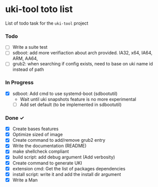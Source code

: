 # uki-tool toto list

List of todo task for the `uki-tool` project

### Todo

- [ ] Write a suite test
- [ ] sdboot: add more verifiaction about arch provided.
  IA32, x64, IA64, ARM, AA64,
- [ ] grub2: when searching if config exists, need to base on uki name id
  instead of path

### In Progress

- [x] sdboot: Add cmd to use systemd-boot (sdbootutil)
  - Wait until uki snapshots feature is no more experimental
  - [ ] Add set default (to be implemented in sdbootutil)

### Done ✓

- [x] Create bases features
- [x] Optimize sized of image
- [x] Create command to add/remove grub2 entry
- [x] Write the documentation (README)
- [x] make shellcheck compliant
- [x] build script: add debug argument (Add verbosity)
- [x] Create command to generate UKI
- [x] extension cmd: Get the list of packages dependencies
- [x] install script: write it and add the install dir argument
- [x] Write a Man